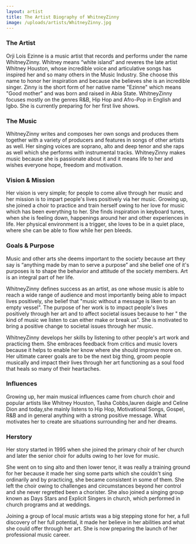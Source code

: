 ```yaml
---
layout: artist
title: The Artist Biography of WhitneyZinny
image: /uploads/artists/WhitneyZinny.jpg
---
```


### The Artist
Orji Lois Ezinne is a music artist that records and performs under the name WhitneyZinny. Whitney means “white island” and reveres the late artist Whitney Houston, whose incredible voice and articulative songs has inspired her and so many others in the Music Industry. She choose this name to honor her inspiration and because she believes she is an incredible singer. Zinny is the short form of her native name "Ezinne" which  means "Good mother" and was  born and  raised in Abia State. WhitneyZinny focuses mostly on the genres R&B, Hip Hop and Afro-Pop in English and Igbo. She is currently preparing for her first live shows.

### The Music
WhitneyZinny writes and composes her own songs and produces them together with a variety of producers and features in songs of other artists as well. Her singing voices are soprano, alto and deep tenor and she raps as well which she performs with instrumental tracks. WhitneyZinny makes music because she is passionate about it and it means life to her and wishes everyone hope, freedom and motivation.

### Vision & Mission
Her vision is very simple; for people to come alive through her music and her mission is to impart people's lives positively via her music.
Growing up, she joined a choir to practice and train  herself owing to her love for music which has been everything to her. She finds inspiration in keyboard tunes, when she is feeling down, happenings around her and other experiences in life. Her physical environment is a trigger, she loves to be in a quiet place, where she can be able to flow while her pen bleeds.

### Goals & Purpose
Music and other arts she deems important to the society because art they say is “anything made by man to serve a purpose” and she belief one of it's purposes is to shape the behavior and attitude of the society members. Art is an integral part of her life.

WhitneyZinny defines success as an artist, as one whose music is able to reach a wide range of audience and most importantly being able to impact lives positively, she belief that "music without a message is liken to an empty vessel". The purpose of her work is to impact people's lives positively through her art and  to affect societal issues because to her " the kind of music we listen to can  either make or break us". She is motivated to bring a positive change to societal issues through her music.

WhitneyZinny develops her skills by listening to other people's art work and practicing them. She embraces feedback from critics and music lovers because it helps to enable her  know where she should improve more on. Her ultimate career goals are to be the next big thing, groom people musically and impact their lives through her art functioning as a soul food that heals so many of their heartaches.

### Influences
Growing up, her main musical influences came from church choir and popular artists like Whitney Houston, Tasha Cobbs,lauren daigle and Celine Dion and today,she mainly listens to Hip Hop, Motivational Songs, Gospel, R&B and in general anything with a strong positive message. What motivates her to create are situations surrounding her and her dreams.

### Herstory
Her story started in 1995 when she joined the primary choir of her church and later the senior choir for adults owing to her love for music.

She went on to sing alto and then lower tenor, it was really a training ground for her because it made her sing some parts which she couldn't sing ordinarily and by practicing, she became consistent in some of them. She left the choir owing to challenges and circumstances beyond her control and she never regretted been a chorister. She also joined a singing group known as Days Stars and Explicit Singers in church, which performed in church programs and at weddings.

Joining a group of local music artists was a big stepping stone for her, a full discovery of her full potential, it made her believe in her abilities and what she could offer through her art. She is now preparing the launch of her professional music career.
